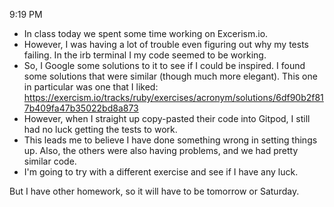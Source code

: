 9:19 PM

- In class today we spent some time working on Excerism.io.
- However, I was having a lot of trouble even figuring out why my tests failing. In the irb terminal I my code seemed to be working.<br>
- So, I Google some solutions to it to see if I could be inspired. I found some solutions that were similar (though much more elegant). This one in particular was one that I liked: https://exercism.io/tracks/ruby/exercises/acronym/solutions/6df90b2f817b409fa47b35022bd8a873
- However, when I straight up copy-pasted their code into Gitpod, I still had no luck getting the tests to work. <br>
- This leads me to believe I have done something wrong in setting things up. Also, the others were also having problems, and we had pretty similar code.<br>
- I'm going to try with a different exercise and see if I have any luck. 

But I have other homework, so it will have to be tomorrow or Saturday.

